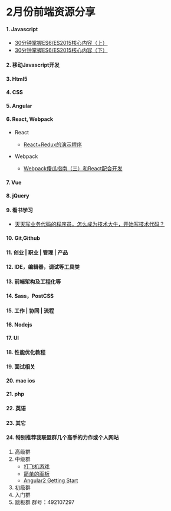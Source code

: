 # 2月份前端资源分享
#### 1. Javascript
- [30分钟掌握ES6/ES2015核心内容（上）](http://segmentfault.com/a/1190000004365693)
- [30分钟掌握ES6/ES2015核心内容（下）](http://segmentfault.com/a/1190000004368132)

#### 2. 移动Javascript开发

#### 3. Html5

#### 4. CSS

#### 5. Angular

#### 6. React, Webpack
- React
    - [React+Redux的演示程序](https://github.com/JimLiu/redux-demo)

- Webpack
    - [Webpack傻瓜指南（三）和React配合开发](http://zhuanlan.zhihu.com/FrontendMagazine/20522487)

#### 7. Vue

#### 8. jQuery

#### 9. 看书学习
- [天天写业务代码的程序员，怎么成为技术大牛，开始写技术代码？](https://www.zhihu.com/question/39430220/answer/81648584)

#### 10. Git,Github

#### 11. 创业 | 职业 | 管理 | 产品

#### 12. IDE，编辑器，调试等工具类

#### 13. 前端架构及工程化等

#### 14. Sass，PostCSS

#### 15. 工作 | 协同 | 流程

#### 16. Nodejs

#### 17. UI

#### 18. 性能优化教程

#### 19. 面试相关

#### 20. mac ios

#### 21. php

#### 22. 英语

#### 23. 其它


#### 24. 特别推荐我联盟群几个高手的力作或个人网站

1. 高级群
2. 中级群
    - [打飞机游戏](http://xxl.moe/ife-1024/task/task2/)
    - [简单的画板](http://drawboard.sinaapp.com/)
    - [Angular2 Getting Start](https://github.com/yuffiy/pandola/blob/master/.idear/angular2.md)
3. 初级群
4. 入门群
5. 跳板群 群号：492107297
        